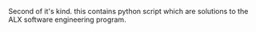 Second of it's kind. this contains python script which are solutions to the ALX software engineering program.
